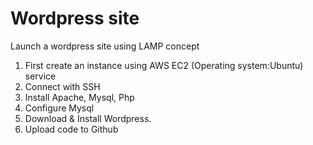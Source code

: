 # Wordpress site
Launch a wordpress site using LAMP concept
1. First create an instance using AWS EC2 (Operating system:Ubuntu) service 
2. Connect with SSH
3. Install Apache, Mysql, Php
4. Configure Mysql
5. Download & Install Wordpress.
6. Upload code to Github
